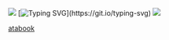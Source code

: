 ![](https://i.postimg.cc/PqhjrLr4/Untitled653-20250420135652.png) 
[![Typing SVG](https://readme-typing-svg.demolab.com?font=Winky+Rough&weight=500&duration=3000&pause=1000&color=626C1F&center=true&random=true&width=425&lines=Where+has+the+time+gone%3F+;Why+isn't+anything+working%3F+;What+happened+to+the+machine%3F+;If+only+you+weren't+broken.)](https://git.io/typing-svg)
![](https://komarev.com/ghpvc/?username=your-github-username&style=plastic-square&label=VISITORS&abbreviated=true&color=yellowgreen)

[atabook](https://anomaly0010.atabook.org/) 
